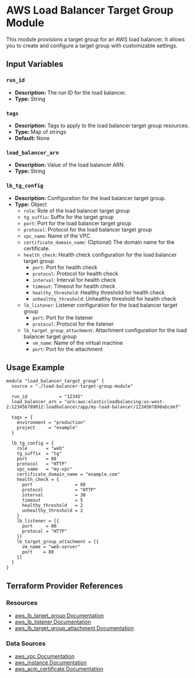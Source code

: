 # AWS Load Balancer Target Group Module

This module provisions a target group for an AWS load balancer. It allows you to create and configure a target group with customizable settings.

## Input Variables

### `run_id`

- **Description:** The run ID for the load balancer.
- **Type:** String

### `tags`

- **Description:** Tags to apply to the load balancer target group resources.
- **Type:** Map of strings
- **Default:** None

### `load_balancer_arn`

- **Description:** Value of the load balancer ARN.
- **Type:** String

### `lb_tg_config`

- **Description:** Configuration for the load balancer target group.
- **Type:** Object
  - `role`: Role of the load balancer target group
  - `tg_suffix`: Suffix for the target group
  - `port`: Port for the load balancer target group
  - `protocol`: Protocol for the load balancer target group
  - `vpc_name`: Name of the VPC
  - `certificate_domain_name`: (Optional) The domain name for the certificate.
  - `health_check`: Health check configuration for the load balancer target group
    - `port`: Port for health check
    - `protocol`: Protocol for health check
    - `interval`: Interval for health check
    - `timeout`: Timeout for health check
    - `healthy_threshold`: Healthy threshold for health check
    - `unhealthy_threshold`: Unhealthy threshold for health check
  - `lb_listener`: Listener configuration for the load balancer target group
    - `port`: Port for the listener
    - `protocol`: Protocol for the listener
  - `lb_target_group_attachment`: Attachment configuration for the load balancer target group
    - `vm_name`: Name of the virtual machine
    - `port`: Port for the attachment

## Usage Example

```hcl
module "load_balancer_target_group" {
  source = "./load-balancer-target-group-module"

  run_id            = "12345"
  load_balancer_arn = "arn:aws:elasticloadbalancing:us-west-2:123456789012:loadbalancer/app/my-load-balancer/1234567890abcdef"
  
  tags = {
    environment = "production"
    project     = "example"
  }

  lb_tg_config = {
    role       = "web"
    tg_suffix  = "tg"
    port       = 80
    protocol   = "HTTP"
    vpc_name   = "my-vpc"
    certificate_domain_name = "example.com"
    health_check = {
      port                = 80
      protocol            = "HTTP"
      interval            = 30
      timeout             = 5
      healthy_threshold   = 2
      unhealthy_threshold = 2
    }
    lb_listener = [{
      port     = 80
      protocol = "HTTP"
    }]
    lb_target_group_attachment = [{
      vm_name = "web-server"
      port    = 80
    }]
  }
}
```

## Terraform Provider References

### Resources

- [aws_lb_target_group Documentation](https://registry.terraform.io/providers/hashicorp/aws/latest/docs/resources/lb_target_group)
- [aws_lb_listener Documentation](https://registry.terraform.io/providers/hashicorp/aws/latest/docs/resources/lb_listener)
- [aws_lb_target_group_attachment Documentation](https://registry.terraform.io/providers/hashicorp/aws/latest/docs/resources/lb_target_group_attachment)

### Data Sources

- [aws_vpc Documentation](https://registry.terraform.io/providers/hashicorp/aws/latest/docs/data-sources/vpc)
- [aws_instance Documentation](https://registry.terraform.io/providers/hashicorp/aws/latest/docs/data-sources/instance)
- [aws_acm_certificate Documentation](https://registry.terraform.io/providers/hashicorp/aws/latest/docs/data-sources/acm_certificate) 
